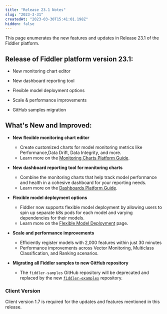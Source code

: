 ```yaml
---
title: "Release 23.1 Notes"
slug: "2023-3-31"
createdAt: "2023-03-30T15:41:01.198Z"
hidden: false
---
```

This page enumerates the new features and updates in Release 23.1 of the Fiddler platform.

## Release of Fiddler platform version 23.1:

- New monitoring chart editor

- New dashboard reporting tool

- Flexible model deployment options

- Scale & performance improvements

- GitHub samples migration

## What's New and Improved:

- **New flexible monitoring chart editor**
  - Create customized charts for model monitoring metrics like Performance,Data Drift, Data Integrity, and more.
  - Learn more on the [Monitoring Charts Platform Guide](https://docs.fiddler.ai/v1.7/docs/monitoring-charts-platform).

- **New dashboard reporting tool for monitoring charts**
  - Combine the monitoring charts that help track model performance and health in a cohesive dashboard for your reporting needs.
  - Learn more on the [Dashboards Platform Guide](https://docs.fiddler.ai/v1.7/docs/dashboards-platform).

- **Flexible model deployment options**
  - Fiddler now supports flexible model deployment by allowing users to spin up separate k8s pods for each model and varying dependencies for their models.
  - Learn more on the [Flexible Model Deployment](doc:model-deployment) page.

- **Scale and performance improvements**
  - Efficiently register models with 2,000 features within just 30 minutes
  - Performance improvements across Vector Monitoring, Multiclass Classification, and Ranking scenarios.

- **Migrating all Fiddler samples to new GitHub repository**
  - The `fiddler-samples` GitHub repository will be deprecated and replaced by the new [`fiddler-examples`](https://github.com/fiddler-labs/fiddler-examples) repository.

### Client Version

Client version 1.7 is required for the updates and features mentioned in this release.